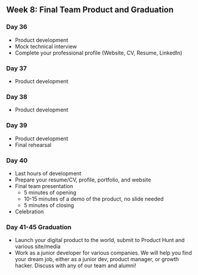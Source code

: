 ## Week 8: Final Team Product and Graduation

### Day 36

- Product development
- Mock technical interview
- Complete your professional profile (Website, CV, Resume, LinkedIn)

### Day 37

- Product development

### Day 38

- Product development

### Day 39

- Product development
- Final rehearsal

### Day 40

- Last hours of development
- Prepare your resume/CV, profile, portfolio, and website
- Final team presentation
  - 5 minutes of opening
  - 10-15 minutes of a demo of the product, no slide needed
  - 5 minutes of closing
- Celebration

### Day 41-45 Graduation

- Launch your digital product to the world, submit to Product Hunt and various site/media
- Work as a junior developer for various companies. We will help you find your dream job, either as a junior dev, product manager, or growth hacker. Discuss with any of our team and alumni!
